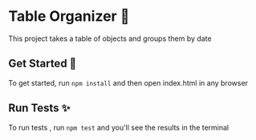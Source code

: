 
  # Table Organizer 📝  
  This project takes a table of objects and groups them by date
  
  ## Get Started 🚀  
  To get started, run `npm install` and then open index.html in any browser
      
  ## Run Tests ✨  
  To run tests , run `npm test` and you'll see the results in the terminal
  